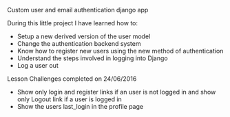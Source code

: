 Custom user and email authentication django app


During this little project I have learned how to:

- Setup a new derived version of the user model
- Change the authentication backend system
- Know how to register new users using the new method of authentication
- Understand the steps involved in logging into Django
- Log a user out

Lesson Challenges completed on 24/06/2016
- Show only login and register links if an user is not logged in and show only Logout link if a user is logged in
- Show the users last_login in the profile page

